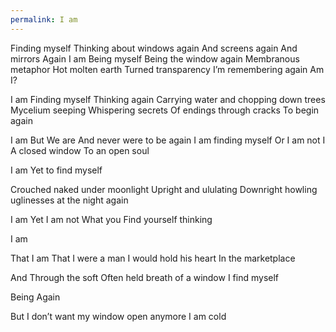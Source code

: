 ```yaml
---
permalink: I am
---
```

Finding myself 
Thinking about windows again 
And screens again
And mirrors 
Again
I am 
Being myself 
Being the window again
Membranous metaphor 
Hot molten earth 
Turned 
transparency 
I’m remembering again
Am I?

I am 
Finding myself 
Thinking again 
Carrying water 
and chopping down trees 
Mycelium seeping 
Whispering secrets 
Of endings
through cracks 
To begin 
again 

I am 
But
We are 
And never were 
to be 
again 
I am finding myself 
Or I am not I 
A closed window 
To an open soul 

I am 
Yet 
to find myself 

Crouched naked 
under moonlight 
Upright 
and ululating 
Downright 
howling uglinesses at the night again 

I am 
Yet 
I am not 
What you 
Find yourself 
thinking 

I am 

That I 
am 
That I 
were a man 
I would hold his heart 
In the marketplace 

And
Through the soft
Often held 
breath 
of a window 
I find myself 

Being 
Again 


But I don’t want my window open anymore
I am cold